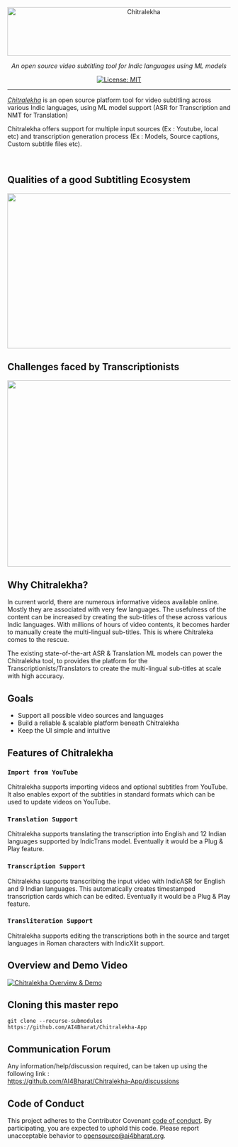 
<p align="center">
  <a href="https://chitralekha.ai4bharat.org"><img src="https://github.com/AI4Bharat/Chitralekha-App/blob/master/docs/chitralekha/logos/chitralekha-logo.png?raw=true" alt="Chitralekha" width="600" height="110"></a>
</p>

<p align="center">
    <em>An open source video subtitling tool for Indic languages using ML models</em>
</p>

<p align="center">
    <a href="https://opensource.org/licenses/MIT" target="_blank">
        <img src="https://img.shields.io/badge/License-MIT-green.svg" alt="License: MIT">
    </a>
</p>

***

*[Chitralekha](http://chitralekha.ai4bharat.org/)* is an open source platform tool for video subtitling across various Indic languages, using ML model support (ASR for Transcription and NMT for Translation)

Chitralekha offers support for multiple input sources (Ex : Youtube, local etc) and transcription generation process (Ex : Models, Source captions, Custom subtitle files etc).

<br>

## Qualities of a good Subtitling Ecosystem
<p align="center">
  <img src="https://github.com/AI4Bharat/Chitralekha-App/blob/master/docs/chitralekha/images/transcription-editing-ecosystem.png"  width="800" height="350">
</p>

## Challenges faced by Transcriptionists
<p align="center">
  <img src="https://github.com/AI4Bharat/Chitralekha-App/blob/master/docs/chitralekha/images/editor-challenges.png"  width="800" height="420">
</p>

## Why Chitralekha?
In current world, there are numerous informative videos available online. Mostly they are associated with very few languages. The usefulness of the content can be increased by creating the sub-titles of these across various Indic languages. 
With millions of hours of video contents, it becomes harder to manually create the multi-lingual sub-titles. This is where Chitraleka comes to the rescue.

The existing state-of-the-art ASR & Translation ML models can power the Chitralekha tool, to provides the platform for the Transcriptionists/Translators to create the multi-lingual sub-titles at scale with high accuracy. 


## Goals
* Support all possible video sources and languages
* Build a reliable & scalable platform beneath Chitralekha
* Keep the UI simple and intuitive


## Features of Chitralekha
### `Import from YouTube` 
Chitralekha supports importing videos and optional subtitles from YouTube. It also enables export of the subtitles in standard formats which can be used to update videos on YouTube.

### `Translation Support` 
Chitralekha supports translating the transcription into English and 12 Indian languages supported by IndicTrans model. Eventually it would be a Plug & Play feature.

### `Transcription Support` 
Chitralekha supports transcribing the input video with IndicASR for English and 9 Indian languages. This automatically creates timestamped transcription cards which can be edited. Eventually it would be a Plug & Play feature.

### `Transliteration Support` 
Chitralekha supports editing the transcriptions both in the source and target languages in Roman characters with IndicXlit support.


## Overview and Demo Video
[![Chitralekha Overview & Demo](https://github.com/AI4Bharat/Chitralekha-App/blob/master/docs/chitralekha/images/chitralekha-demo.png)](https://www.youtube.com/watch?v=test) 


## Cloning this master repo

```
git clone --recurse-submodules https://github.com/AI4Bharat/Chitralekha-App
```

## Communication Forum
Any information/help/discussion required, can be taken up using the following link :
<br>
https://github.com/AI4Bharat/Chitralekha-App/discussions


## Code of Conduct
This project adheres to the Contributor Covenant [code of conduct](CODE_OF_CONDUCT.md).
By participating, you are expected to uphold this code. Please report unacceptable behavior to opensource@ai4bharat.org.

